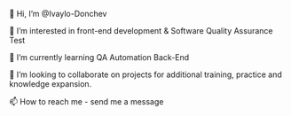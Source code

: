 👋 Hi, I’m @Ivaylo-Donchev

👀 I’m interested in front-end development & Software Quality Assurance Test

🌱 I’m currently learning QA Automation Back-End 

👯 I’m looking to collaborate on projects for additional training, practice and knowledge expansion.

📫 How to reach me - send me a message

